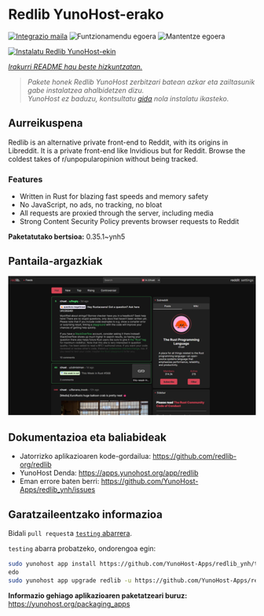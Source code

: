 <!--
Ohart ongi: README hau automatikoki sortu da <https://github.com/YunoHost/apps/tree/master/tools/readme_generator>ri esker
EZ editatu eskuz.
-->

# Redlib YunoHost-erako

[![Integrazio maila](https://dash.yunohost.org/integration/redlib.svg)](https://ci-apps.yunohost.org/ci/apps/redlib/) ![Funtzionamendu egoera](https://ci-apps.yunohost.org/ci/badges/redlib.status.svg) ![Mantentze egoera](https://ci-apps.yunohost.org/ci/badges/redlib.maintain.svg)

[![Instalatu Redlib YunoHost-ekin](https://install-app.yunohost.org/install-with-yunohost.svg)](https://install-app.yunohost.org/?app=redlib)

*[Irakurri README hau beste hizkuntzatan.](./ALL_README.md)*

> *Pakete honek Redlib YunoHost zerbitzari batean azkar eta zailtasunik gabe instalatzea ahalbidetzen dizu.*  
> *YunoHost ez baduzu, kontsultatu [gida](https://yunohost.org/install) nola instalatu ikasteko.*

## Aurreikuspena

Redlib is an alternative private front-end to Reddit, with its origins in Libreddit. It is a private front-end like Invidious but for Reddit. Browse the coldest takes of r/unpopularopinion without being tracked.

### Features

- Written in Rust for blazing fast speeds and memory safety
- No JavaScript, no ads, no tracking, no bloat
- All requests are proxied through the server, including media
- Strong Content Security Policy prevents browser requests to Reddit


**Paketatutako bertsioa:** 0.35.1~ynh5

## Pantaila-argazkiak

![Redlib(r)en pantaila-argazkia](./doc/screenshots/screenshot.png)

## Dokumentazioa eta baliabideak

- Jatorrizko aplikazioaren kode-gordailua: <https://github.com/redlib-org/redlib>
- YunoHost Denda: <https://apps.yunohost.org/app/redlib>
- Eman errore baten berri: <https://github.com/YunoHost-Apps/redlib_ynh/issues>

## Garatzaileentzako informazioa

Bidali `pull request`a [`testing` abarrera](https://github.com/YunoHost-Apps/redlib_ynh/tree/testing).

`testing` abarra probatzeko, ondorengoa egin:

```bash
sudo yunohost app install https://github.com/YunoHost-Apps/redlib_ynh/tree/testing --debug
edo
sudo yunohost app upgrade redlib -u https://github.com/YunoHost-Apps/redlib_ynh/tree/testing --debug
```

**Informazio gehiago aplikazioaren paketatzeari buruz:** <https://yunohost.org/packaging_apps>
